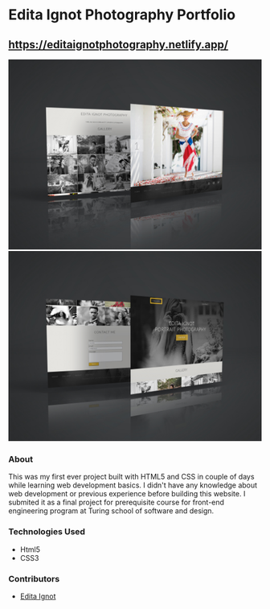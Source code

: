 # Edita Ignot Photography Portfolio

## https://editaignotphotography.netlify.app/

![image](/photo1.jpg)
![image](/photo2.jpg)

### About
This was my first ever project built with HTML5 and CSS in couple of days while learning web development basics. I didn't have any knowledge about web development or previous experience before building this website. I submited it as a final project for prerequisite course for front-end engineering program at Turing school of software and design.

### Technologies Used
- Html5
- CSS3

### Contributors
- [Edita Ignot](https://github.com/edignot)
